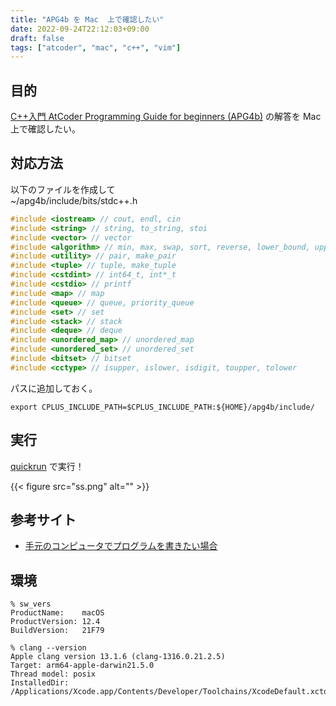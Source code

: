 ```yaml
---
title: "APG4b を Mac  上で確認したい"
date: 2022-09-24T22:12:03+09:00
draft: false
tags: ["atcoder", "mac", "c++", "vim"]
---
```


## 目的

[C++入門 AtCoder Programming Guide for beginners (APG4b)](https://atcoder.jp/contests/apg4b) の解答を Mac 上で確認したい。

## 対応方法

以下のファイルを作成して  
~/apg4b/include/bits/stdc++.h

```cpp
#include <iostream> // cout, endl, cin
#include <string> // string, to_string, stoi
#include <vector> // vector
#include <algorithm> // min, max, swap, sort, reverse, lower_bound, upper_bound
#include <utility> // pair, make_pair
#include <tuple> // tuple, make_tuple
#include <cstdint> // int64_t, int*_t
#include <cstdio> // printf
#include <map> // map
#include <queue> // queue, priority_queue
#include <set> // set
#include <stack> // stack
#include <deque> // deque
#include <unordered_map> // unordered_map
#include <unordered_set> // unordered_set
#include <bitset> // bitset
#include <cctype> // isupper, islower, isdigit, toupper, tolower

```

パスに追加しておく。
```
export CPLUS_INCLUDE_PATH=$CPLUS_INCLUDE_PATH:${HOME}/apg4b/include/
```

## 実行

[quickrun](https://github.com/thinca/vim-quickrun) で実行！

{{< figure src="ss.png" alt="" >}}


## 参考サイト

- [手元のコンピュータでプログラムを書きたい場合](https://atcoder.jp/contests/apg4b/tasks/APG4b_ak#:~:text=%E6%89%8B%E5%85%83%E3%81%AE%E3%82%B3%E3%83%B3%E3%83%94%E3%83%A5%E3%83%BC%E3%82%BF%E3%81%A7%E3%83%97%E3%83%AD%E3%82%B0%E3%83%A9%E3%83%A0%E3%82%92%E6%9B%B8%E3%81%8D%E3%81%9F%E3%81%84%E5%A0%B4%E5%90%88)

## 環境

```console
% sw_vers
ProductName:    macOS
ProductVersion: 12.4
BuildVersion:   21F79

% clang --version
Apple clang version 13.1.6 (clang-1316.0.21.2.5)
Target: arm64-apple-darwin21.5.0
Thread model: posix
InstalledDir: /Applications/Xcode.app/Contents/Developer/Toolchains/XcodeDefault.xctoolchain/usr/bin
```
